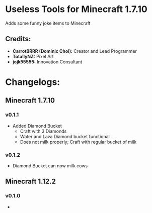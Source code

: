 # Useless Tools for Minecraft 1.7.10
Adds some funny joke items to Minecraft

## Credits:
- **CarrotBRRR (Dominic Choi):** Creator and Lead Programmer
- **TotallyNZ:** Pixel Art
- **jojk55555:** Innovation Consultant

# Changelogs:
## Minecraft 1.7.10
### v0.1.1
- Added Diamond Bucket
  - Craft with 3 Diamonds
  - Water and Lava Diamond bucket functional
  - Does not milk properly; Craft with regular bucket of milk

### v0.1.2
- Diamond Bucket can now milk cows

## Minecraft 1.12.2
### v0.1.0
- 
